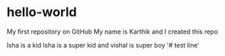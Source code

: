 hello-world
===========

My first repository on GitHub
My name is Karthik and I created this repo

Isha is a kid
Isha is a super kid and vishal is super boy
'# test line' 
